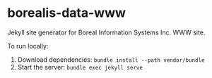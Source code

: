 # borealis-data-www
Jekyll site generator for Boreal Information Systems Inc. WWW site.

To run locally:

1. Download dependencies: `bundle install --path vendor/bundle`
2. Start the server: `bundle exec jekyll serve`
